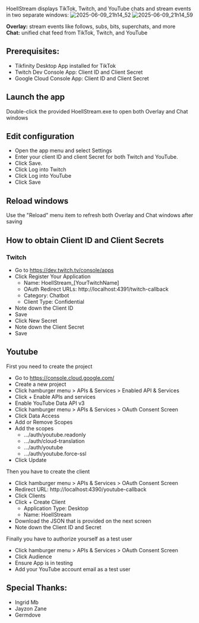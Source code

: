 HoellStream displays TikTok, Twitch, and YouTube chats and stream events in two separate windows:
![2025-06-09_21h14_52](https://github.com/user-attachments/assets/d3358506-16a7-46bd-96aa-75e7a886ef9f)
![2025-06-09_21h14_59](https://github.com/user-attachments/assets/2360c2a6-351b-42d3-be9e-7bdb4781ba13)

**Overlay:** stream events like follows, subs, bits, superchats, and more  
**Chat:** unified chat feed from TikTok, Twitch, and YouTube

## Prerequisites:
* Tikfinity Desktop App installed for TikTok 
* Twitch Dev Console App: Client ID and Client Secret
* Google Cloud Console App: Client ID and Client Secret

## Launch the app
Double-click the provided HoellStream.exe to open both Overlay and Chat windows

## Edit configuration
* Open the app menu and select Settings
* Enter your client ID and client Secret for both Twitch and YouTube.
* Click Save.
* Click Log into Twitch
* Click Log into YouTube
* Click Save

## Reload windows
Use the "Reload" menu item to refresh both Overlay and Chat windows after saving

## How to obtain Client ID and Client Secrets

### Twitch
* Go to https://dev.twitch.tv/console/apps
* Click Register Your Application
  * Name: HoellStream_[YourTwitchName]
  * OAuth Redirect URLs: http://localhost:4391/twitch-callback
  * Category: Chatbot
  * Client Type: Confidential
* Note down the Client ID
* Save
* Click New Secret
* Note down the Client Secret
* Save

## Youtube
First you need to create the project
* Go to https://console.cloud.google.com/
* Create a new project
* Click hamburger menu > APIs & Services > Enabled API & Services
* Click + Enable APIs and services
* Enable YouTube Data API v3
* Click hamburger menu > APIs & Services > OAuth Consent Screen
* Click Data Access
* Add or Remove Scopes
* Add the scopes
  * .../auth/youtube.readonly
  * .../auth/cloud-translation
  * .../auth/youtube
  * .../auth/youtube.force-ssl
* Click Update

Then you have to create the client
* Click hamburger menu > APIs & Services > OAuth Consent Screen
* Redirect URL: http://localhost:4390/youtube-callback
* Click Clients
* Click + Create Client
  * Application Type: Desktop
  * Name: HoellStream
* Download the JSON that is provided on the next screen
* Note down the Client ID and Secret

Finally you have to authorize yourself as a test user
* Click hamburger menu > APIs & Services > OAuth Consent Screen
* Click Audience
* Ensure App is in testing
* Add your YouTube account email as a test user

## Special Thanks:

* Ingrid Mb
* Jayzon Zane
* Germdove
